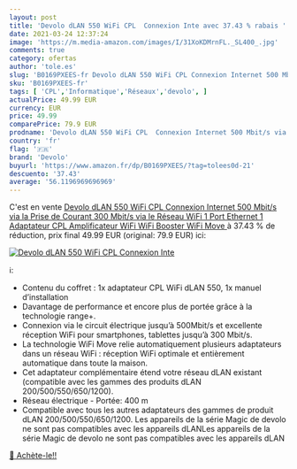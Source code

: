 ```yaml
---
layout: post
title: 'Devolo dLAN 550 WiFi CPL  Connexion Inte avec 37.43 % rabais '
date: 2021-03-24 12:37:24
image: 'https://m.media-amazon.com/images/I/31XoKDMrnFL._SL400_.jpg'
comments: true
category: ofertas
author: 'tole.es'
slug: 'B0169PXEES-fr Devolo dLAN 550 WiFi CPL Connexion Internet 500 Mbit/s via...'
sku: 'B0169PXEES-fr'
tags: [ 'CPL','Informatique','Réseaux','devolo', ]
actualPrice: 49.99 EUR
currency: EUR
price: 49.99
comparePrice: 79.9 EUR
prodname: 'Devolo dLAN 550 WiFi CPL  Connexion Internet 500 Mbit/s via la Prise de Courant  300 Mbit/s via le Réseau WiFi  1 Port Ethernet  1 Adaptateur CPL  Amplificateur WiFi  WiFi Booster  WiFi Move '
country: 'fr'
flag: '🇫🇷'
brand: 'Devolo'
buyurl: 'https://www.amazon.fr/dp/B0169PXEES/?tag=tolees0d-21'
descuento: '37.43'
average: '56.1196969696969'
---
```


C'est en vente [Devolo dLAN 550 WiFi CPL  Connexion Internet 500 Mbit/s via la Prise de Courant  300 Mbit/s via le Réseau WiFi  1 Port Ethernet  1 Adaptateur CPL  Amplificateur WiFi  WiFi Booster  WiFi Move ](https://www.amazon.fr/dp/B0169PXEES/?tag=tolees0d-21)  à  37.43 % de réduction, prix final  49.99 EUR (original: 79.9 EUR) ici:

[![Devolo dLAN 550 WiFi CPL  Connexion Inte](https://m.media-amazon.com/images/I/31XoKDMrnFL._SL400_.jpg)](https://www.amazon.fr/dp/B0169PXEES/?tag=tolees0d-21)

ℹ️:

- Contenu du coffret : 1x adaptateur CPL WiFi dLAN 550, 1x manuel d’installation
- Davantage de performance et encore plus de portée grâce à la technologie range+.
- Connexion via le circuit électrique jusqu’à 500Mbit/s et excellente réception WiFi pour smartphones, tablettes jusqu’à 300 Mbit/s.
- La technologie WiFi Move relie automatiquement plusieurs adaptateurs dans un réseau WiFi : réception WiFi optimale et entièrement automatique dans toute la maison.
- Cet adaptateur complémentaire étend votre réseau dLAN existant (compatible avec les gammes des produits dLAN 200/500/550/650/1200).
- Réseau électrique - Portée: 400 m
- Compatible avec tous les autres adaptateurs des gammes de produit dLAN 200/500/550/650/1200. Les appareils de la série Magic de devolo ne sont pas compatibles avec les appareils dLANLes appareils de la série Magic de devolo ne sont pas compatibles avec les appareils dLAN

[🛒 Achète-le!!](https://www.amazon.fr/dp/B0169PXEES/?tag=tolees0d-21)
